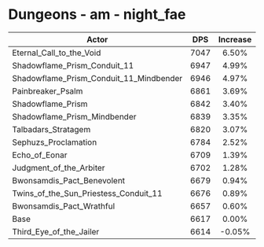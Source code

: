 # Dungeons - am - night_fae
| Actor | DPS | Increase |
|---|:---:|:---:|
|Eternal_Call_to_the_Void|7047|6.50%|
|Shadowflame_Prism_Conduit_11|6947|4.99%|
|Shadowflame_Prism_Conduit_11_Mindbender|6946|4.97%|
|Painbreaker_Psalm|6861|3.69%|
|Shadowflame_Prism|6842|3.40%|
|Shadowflame_Prism_Mindbender|6839|3.35%|
|Talbadars_Stratagem|6820|3.07%|
|Sephuzs_Proclamation|6784|2.52%|
|Echo_of_Eonar|6709|1.39%|
|Judgment_of_the_Arbiter|6702|1.28%|
|Bwonsamdis_Pact_Benevolent|6679|0.94%|
|Twins_of_the_Sun_Priestess_Conduit_11|6676|0.89%|
|Bwonsamdis_Pact_Wrathful|6657|0.60%|
|Base|6617|0.00%|
|Third_Eye_of_the_Jailer|6614|-0.05%|
